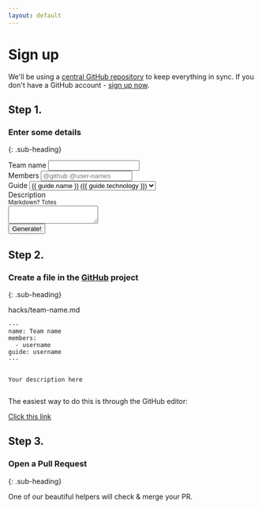 ```yaml
---
layout: default
---
```


# Sign up

We'll be using a [central GitHub repository](https://github.com/jsoxford/hack) to keep everything in sync.  If you don't have a GitHub account - [sign up now](https://github.com).

## Step 1.
### Enter some details
{: .sub-heading}

<form id="entry-form">
  <div class="field">
    <label for="name">Team name</label>
    <input type="text" name="name" id="name" placeholder="">
  </div>
  <div class="field">
    <label for="name">Members</label>
    <input type="text" name="members" id="members" placeholder="@github @user-names">
  </div>
  <div class="field">
    <label for="guide">Guide</label>
    <select name="guide" id="guide">
      {% for guide in site.data.guides %}
        <option value="{{ guide.index }}">{{ guide.name }} ({{ guide.technology }})</option>
      {% endfor %}
    </select>
  </div>
  <div class="field">
    <label for="description">Description <div><small>Markdown? Totes</small></div></label>
    <textarea name="description" id="description"></textarea>
  </div>
  <button id="submit">Generate!</button>
</form>


## Step 2.
### Create a file in the [GitHub](https://github.com/jsoxford/hack) project
{: .sub-heading}


<!-- ```
---
name: Team name
members:
  - username
guide: username
---

Your description here
``` -->


<div class="file-name" id="gh-filename">hacks/team-name.md</div>
<pre class="file-content"><code id="gh-content">---
name: Team name
members:
  - username
guide: username
---

Your description here</code></pre>

The easiest way to do this is through the GitHub editor:

<a href="#" id="gh-link">Click this link</a>



## Step 3.
### Open a Pull Request
{: .sub-heading}

One of our beautiful helpers will check & merge your PR.
